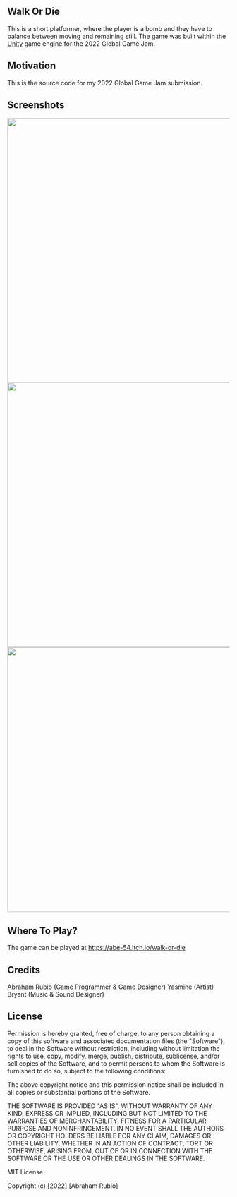 ## Walk Or Die
This is a short platformer, where the player is a bomb and they have to balance between moving and remaining still. The game was built within the [Unity](https://unity.com/) game engine for the 2022 Global Game Jam.

## Motivation
This is the source code for my 2022 Global Game Jam submission.
 
## Screenshots
<p float="left">
  <img src="https://user-images.githubusercontent.com/93175657/197501061-784e8cb6-2752-4195-8ac5-af79cf443e7a.png" width="600" />
  <img src="https://user-images.githubusercontent.com/93175657/197501194-7a3cb27d-77d0-4d82-b34b-9e6a70b5965b.png" width="600" /> 
  <img src="https://user-images.githubusercontent.com/93175657/197501496-ca513c30-9a9f-4b08-9d66-71ebad3f9356.png" width="600" />
</p>



## Where To Play?
The game can be played at https://abe-54.itch.io/walk-or-die

## Credits
Abraham Rubio (Game Programmer & Game Designer)
Yasmine (Artist)
Bryant (Music & Sound Designer)


## License
Permission is hereby granted, free of charge, to any person obtaining a copy
of this software and associated documentation files (the "Software"), to deal
in the Software without restriction, including without limitation the rights
to use, copy, modify, merge, publish, distribute, sublicense, and/or sell
copies of the Software, and to permit persons to whom the Software is
furnished to do so, subject to the following conditions:

The above copyright notice and this permission notice shall be included in all
copies or substantial portions of the Software.

THE SOFTWARE IS PROVIDED "AS IS", WITHOUT WARRANTY OF ANY KIND, EXPRESS OR
IMPLIED, INCLUDING BUT NOT LIMITED TO THE WARRANTIES OF MERCHANTABILITY,
FITNESS FOR A PARTICULAR PURPOSE AND NONINFRINGEMENT. IN NO EVENT SHALL THE
AUTHORS OR COPYRIGHT HOLDERS BE LIABLE FOR ANY CLAIM, DAMAGES OR OTHER
LIABILITY, WHETHER IN AN ACTION OF CONTRACT, TORT OR OTHERWISE, ARISING FROM,
OUT OF OR IN CONNECTION WITH THE SOFTWARE OR THE USE OR OTHER DEALINGS IN THE
SOFTWARE.

MIT License

Copyright (c) [2022] [Abraham Rubio]
